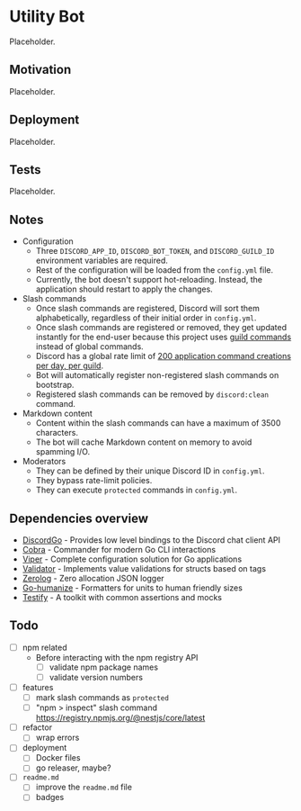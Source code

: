 # Utility Bot

Placeholder.

## Motivation

Placeholder.

## Deployment

Placeholder.

## Tests

Placeholder.

## Notes

- Configuration
  - Three `DISCORD_APP_ID`, `DISCORD_BOT_TOKEN`, and `DISCORD_GUILD_ID` environment variables are required.
  - Rest of the configuration will be loaded from the `config.yml` file.
  - Currently, the bot doesn't support hot-reloading. Instead, the application should restart to apply the changes.
- Slash commands
  - Once slash commands are registered, Discord will sort them alphabetically, regardless of their initial order in `config.yml`.
  - Once slash commands are registered or removed, they get updated instantly for the end-user because this project uses [guild commands](https://discord.com/developers/docs/interactions/application-commands#registering-a-command) instead of global commands.
  - Discord has a global rate limit of [200 application command creations per day, per guild](https://discord.com/developers/docs/interactions/application-commands#registering-a-command).
  - Bot will automatically register non-registered slash commands on bootstrap.
  - Registered slash commands can be removed by `discord:clean` command.
- Markdown content
  - Content within the slash commands can have a maximum of 3500 characters.
  - The bot will cache Markdown content on memory to avoid spamming I/O.
- Moderators
  - They can be defined by their unique Discord ID in `config.yml`.
  - They bypass rate-limit policies.
  - They can execute `protected` commands in `config.yml`.

## Dependencies overview

- [DiscordGo](https://github.com/bwmarrin/discordgo) - Provides low level bindings to the Discord chat client API
- [Cobra](https://github.com/spf13/cobra) - Commander for modern Go CLI interactions
- [Viper](https://github.com/spf13/viper) - Complete configuration solution for Go applications
- [Validator](https://github.com/go-playground/validator) - Implements value validations for structs based on tags
- [Zerolog](https://github.com/rs/zerolog) - Zero allocation JSON logger
- [Go-humanize](https://github.com/dustin/go-humanize) - Formatters for units to human friendly sizes
- [Testify](https://github.com/stretchr/testify) - A toolkit with common assertions and mocks

## Todo

- [ ] npm related
  - Before interacting with the npm registry API
    - [ ] validate npm package names
    - [ ] validate version numbers

- [ ] features
  - [ ] mark slash commands as `protected`
  - [ ] "npm > inspect" slash command https://registry.npmjs.org/@nestjs/core/latest

- [ ] refactor
  - [ ] wrap errors

- [ ] deployment
  - [ ] Docker files
  - [ ] go releaser, maybe?

- [ ] `readme.md`
  - [ ] improve the `readme.md` file
  - [ ] badges
